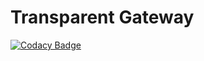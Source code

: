 # Transparent Gateway
[![Codacy Badge](https://api.codacy.com/project/badge/Grade/41a06224f2f04d40b4c118d19b2209e0)](https://www.codacy.com/manual/vmanikes/TokenEx?utm_source=github.com&amp;utm_medium=referral&amp;utm_content=flannel-dev-lab/TokenEx&amp;utm_campaign=Badge_Grade)